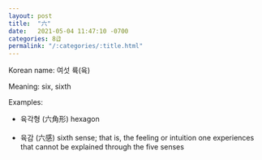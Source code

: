 ```yaml
---
layout: post
title:  "六"
date:   2021-05-04 11:47:10 -0700
categories: 8급
permalink: "/:categories/:title.html"
---
```


Korean name: 여섯 륙(육)

Meaning: six, sixth

Examples:
* 육각형 (六角形) hexagon <br><br>
* 육감 (六感) sixth sense; that is, the feeling or intuition one experiences that cannot be explained through the five senses <br><br>
